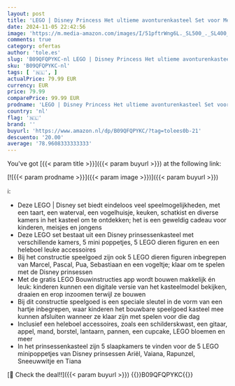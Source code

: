 ```yaml
---
layout: post
title: 'LEGO | Disney Princess Het ultieme avonturenkasteel Set voor Meisjes en Jongens vanaf 6 Jaar  Bouwbaar Speelgoed met Ariël  Rapunzel en Tiana Poppetjes  Leuk Kerstcadeau voor Kinderen 43205'
date: 2024-11-05 22:42:56
image: 'https://m.media-amazon.com/images/I/51pftrWng6L._SL500_._SL400_.jpg'
comments: true
category: ofertas
author: 'tole.es'
slug: 'B09QFQPYKC-nl LEGO | Disney Princess Het ultieme avonturenkasteel Set...'
sku: 'B09QFQPYKC-nl'
tags: [ '🇳🇱', ]
actualPrice: 79.99 EUR
currency: EUR
price: 79.99
comparePrice: 99.99 EUR
prodname: 'LEGO | Disney Princess Het ultieme avonturenkasteel Set voor Meisjes en Jongens vanaf 6 Jaar  Bouwbaar Speelgoed met Ariël  Rapunzel en Tiana Poppetjes  Leuk Kerstcadeau voor Kinderen 43205'
country: 'nl'
flag: '🇳🇱'
brand: ''
buyurl: 'https://www.amazon.nl/dp/B09QFQPYKC/?tag=tolees0b-21'
descuento: '20.00'
average: '78.9608333333333'
---
```


You've got [{{< param title >}}]({{< param buyurl >}}) at the following link:

[![{{< param prodname >}}]({{< param image >}})]({{< param buyurl >}})

ℹ️:

- Deze LEGO | Disney set biedt eindeloos veel speelmogelijkheden, met een taart, een waterval, een vogelhuisje, keuken, schatkist en diverse kamers in het kasteel om te ontdekken; het is een geweldig cadeau voor kinderen, meisjes en jongens
- Deze LEGO set bestaat uit een Disney prinsessenkasteel met verschillende kamers, 5 mini poppetjes, 5 LEGO dieren figuren en een heleboel leuke accessoires
- Bij het constructie speelgoed zijn ook 5 LEGO dieren figuren inbegrepen van Marcel, Pascal, Pua, Sebastiaan en een vogeltje; klaar om te spelen met de Disney prinsessen
- Met de gratis LEGO Bouwinstructies app wordt bouwen makkelijk én leuk: kinderen kunnen een digitale versie van het kasteelmodel bekijken, draaien en erop inzoomen terwijl ze bouwen
- Bij dit constructie speelgoed is een speciale sleutel in de vorm van een hartje inbegrepen, waar kinderen het bouwbare speelgoed kasteel mee kunnen afsluiten wanneer ze klaar zijn met spelen voor die dag
- Inclusief een heleboel accessoires, zoals een schilderskwast, een gitaar, appel, mand, borstel, lantaarn, pannen, een cupcake, LEGO bloemen en meer
- In het prinsessenkasteel zijn 5 slaapkamers te vinden voor de 5 LEGO minipoppetjes van Disney prinsessen Ariël, Vaiana, Rapunzel, Sneeuwwitje en Tiana

[🛒 Check the deal!!]({{< param buyurl >}})
{{<world>}}B09QFQPYKC{{</world>}}
